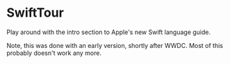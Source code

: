 # SwiftTour

Play around with the intro section to Apple's new Swift language guide.

Note, this was done with an early version, shortly after WWDC. Most of this probably doesn't work any more.
